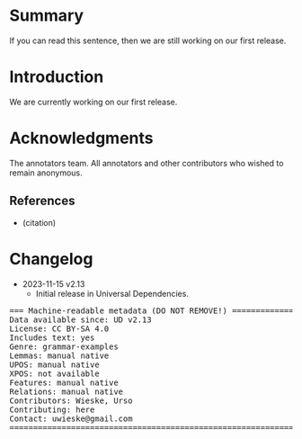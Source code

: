 # Summary

If you can read this sentence, then we are still working on our first release.



# Introduction

We are currently working on our first release.


# Acknowledgments

The annotators team.
All annotators and other contributors who wished to remain anonymous.

## References

* (citation)


# Changelog

* 2023-11-15 v2.13
  * Initial release in Universal Dependencies.


<pre>
=== Machine-readable metadata (DO NOT REMOVE!) ================================
Data available since: UD v2.13
License: CC BY-SA 4.0
Includes text: yes
Genre: grammar-examples
Lemmas: manual native
UPOS: manual native
XPOS: not available
Features: manual native
Relations: manual native
Contributors: Wieske, Urso
Contributing: here
Contact: uwieske@gmail.com
===============================================================================
</pre>
